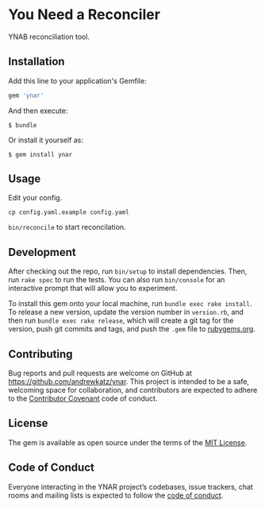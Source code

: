 # You Need a Reconciler

YNAB reconciliation tool.

## Installation

Add this line to your application's Gemfile:

```ruby
gem 'ynar'
```

And then execute:

    $ bundle

Or install it yourself as:

    $ gem install ynar

## Usage

Edit your config.

```
cp config.yaml.example config.yaml
```

`bin/reconcile` to start reconcilation.

## Development

After checking out the repo, run `bin/setup` to install dependencies. Then, run `rake spec` to run the tests. You can also run `bin/console` for an interactive prompt that will allow you to experiment.

To install this gem onto your local machine, run `bundle exec rake install`. To release a new version, update the version number in `version.rb`, and then run `bundle exec rake release`, which will create a git tag for the version, push git commits and tags, and push the `.gem` file to [rubygems.org](https://rubygems.org).

## Contributing

Bug reports and pull requests are welcome on GitHub at https://github.com/andrewkatz/ynar. This project is intended to be a safe, welcoming space for collaboration, and contributors are expected to adhere to the [Contributor Covenant](http://contributor-covenant.org) code of conduct.

## License

The gem is available as open source under the terms of the [MIT License](https://opensource.org/licenses/MIT).

## Code of Conduct

Everyone interacting in the YNAR project’s codebases, issue trackers, chat rooms and mailing lists is expected to follow the [code of conduct](https://github.com/andrewkatz/ynar/blob/master/CODE_OF_CONDUCT.md).
